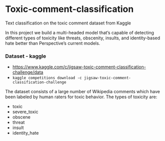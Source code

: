 # Toxic-comment-classification
Text classification on the toxic comment dataset from Kaggle


In this project we build a multi-headed model that’s capable of detecting different types of toxicity like threats, obscenity, insults, and identity-based hate better than Perspective’s current models.

### Dataset - kaggle

- https://www.kaggle.com/c/jigsaw-toxic-comment-classification-challenge/data
- ```kaggle competitions download -c jigsaw-toxic-comment-classification-challenge```

The dataset consists of a large number of Wikipedia comments which have been labeled by human raters for toxic behavior. The types of toxicity are:

- toxic
- severe_toxic
- obscene
- threat
- insult
- identity_hate
